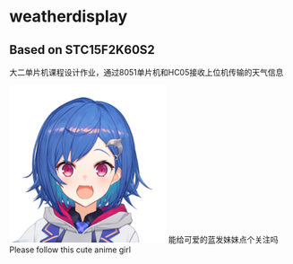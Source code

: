 # weatherdisplay
## Based on STC15F2K60S2
大二单片机课程设计作业，通过8051单片机和HC05接收上位机传输的天气信息

![小栗帽](/chigusa.png)
能给可爱的蓝发妹妹点个关注吗
Please follow this cute anime girl
